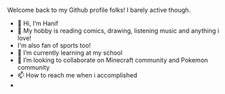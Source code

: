 Welcome back to my Github profile folks! I barely active though.
- 👋 Hi, I’m Hanif
- 👀 My hobby is reading comics, drawing, listening music and anything i love!
- I'm also fan of sports too!
- 🌱 I’m currently learning at my school 
- 💞️ I’m looking to collaborate on Minecraft community and Pokemon community
- 📫 How to reach me when i accomplished
- 
<!---
hnfPetra777/hnfPetra777 is a ✨ special ✨ repository because its `README.md` (this file) appears on your GitHub profile.
You can click the Preview link to take a look at your changes.
--->
